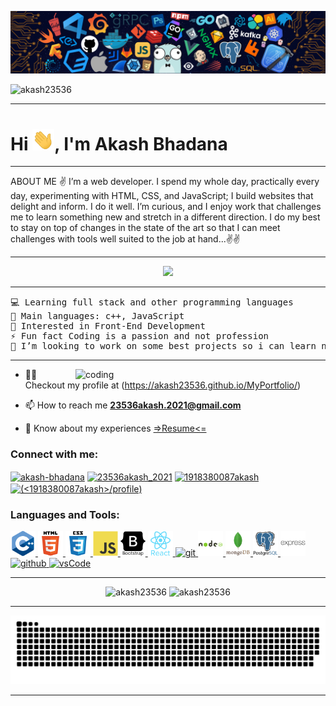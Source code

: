 
<p align="center"><img src="https://raw.githubusercontent.com/KevinPatel04/KevinPatel04/master/header.png"></p>
<p align="left"> <img src="https://komarev.com/ghpvc/?username=akash23536&label=Profile%20views&color=0e75b6&style=flat" alt="akash23536" /> </p>
<hr>
<h1 align="left">Hi <img width="35" src="https://github.com/1999AZZAR/1999AZZAR/blob/main/resources/img/waving.gif">, I'm Akash Bhadana</h1>
<hr>
 ABOUT ME ✌
 I’m a web developer. I spend my whole day, practically every day, experimenting with HTML, CSS, and JavaScript; I build websites that delight and inform. I do it well. I’m curious, and I enjoy work that challenges me to learn something new and stretch in a different direction. I do my best to stay on top of changes in the state of the art so that I can meet challenges with tools well suited to the job at hand...✌✌
<hr>
<p align="center">	
<img src="https://readme-typing-svg.herokuapp.com?lines=नमस्ते;Hello;ਸਤ+ਸ੍ਰੀ+ਅਕਾਲ;Bonjour;こんにちは;Hola;안녕하세요&center=true&width=380&height=45">    
</p>
<hr>
<pre>
💻 Learning full stack and other programming languages
🌟 Main languages: c++, JavaScript
🚩 Interested in Front-End Development
⚡ Fun fact Coding is a passion and not profession
👯 I’m looking to work on some best projects so i can learn new skills
</pre>
<hr>
<img align="right" alt="coding" width="400" src ="https://user-images.githubusercontent.com/55389276/140866485-8fb1c876-9a8f-4d6a-98dc-08c4981eaf70.gif">

- 👨‍💻 Checkout my profile at (https://akash23536.github.io/MyPortfolio/)

- 📫 How to reach me **23536akash.2021@gmail.com**

- 📄 Know about my experiences [=>Resume<=](https://drive.google.com/file/d/1JVEWNZn99XyICbBGxhrWEBSTnvuqHmNT/view?usp=drive_link)

<h3 align="left">Connect with me:</h3>
<p align="left">
<a href="https://linkedin.com/in/akash-bhadana" target="blank"><img align="center" src="https://raw.githubusercontent.com/rahuldkjain/github-profile-readme-generator/master/src/images/icons/Social/linked-in-alt.svg" alt="akash-bhadana" height="30" width="40" /></a>
<a href="https://www.hackerrank.com/23536akash_2021" target="blank"><img align="center" src="https://raw.githubusercontent.com/rahuldkjain/github-profile-readme-generator/master/src/images/icons/Social/hackerrank.svg" alt="23536akash_2021" height="30" width="40" /></a>
<a href="https://www.leetcode.com/1918380087akash" target="blank"><img align="center" src="https://raw.githubusercontent.com/rahuldkjain/github-profile-readme-generator/master/src/images/icons/Social/leet-code.svg" alt="1918380087akash" height="30" width="40" /></a>
<a href="https://auth.geeksforgeeks.org/user/1918380087akash" target="blank"><img align="center" src="https://raw.githubusercontent.com/rahuldkjain/github-profile-readme-generator/master/src/images/icons/Social/geeks-for-geeks.svg" alt="(<1918380087akash>/profile)" height="30" width="40" /></a>
</p>
<h3 align="left">Languages and Tools:</h3>
<p align="left"> 
<a href="https://linkedin.com/in/akash-bhadana" target="_blank" rel="noreferrer"> <img src="https://raw.githubusercontent.com/devicons/devicon/master/icons/cplusplus/cplusplus-original.svg" alt="cplusplus" width="40" height="40"/> </a>
<a href="https://www.w3.org/html/" target="_blank" rel="noreferrer"> <img src="https://raw.githubusercontent.com/devicons/devicon/master/icons/html5/html5-original-wordmark.svg" alt="html5" width="40" height="40"/> </a>
<a href="https://www.w3.org/css/" target="_blank" rel="noreferrer"> <img src="https://raw.githubusercontent.com/devicons/devicon/master/icons/css3/css3-original-wordmark.svg" alt="css3" width="40" height="40"/> </a>
<a href="https://developer.mozilla.org/en-US/docs/Web/JavaScript" target="_blank" rel="noreferrer"> <img src="https://raw.githubusercontent.com/devicons/devicon/master/icons/javascript/javascript-original.svg" alt="javascript" width="40" height="40"/> </a>
<a href="https://getbootstrap.com" target="_blank" rel="noreferrer"> <img src="https://raw.githubusercontent.com/devicons/devicon/master/icons/bootstrap/bootstrap-plain-wordmark.svg" alt="bootstrap" width="40" height="40"/> </a>
<a href="https://reactjs.org/" target="_blank" rel="noreferrer"> <img src="https://raw.githubusercontent.com/devicons/devicon/master/icons/react/react-original-wordmark.svg" alt="react" width="40" height="40"/> </a>
<a href="https://git-scm.com/" target="_blank" rel="noreferrer"> <img src="https://www.vectorlogo.zone/logos/git-scm/git-scm-icon.svg" alt="git" width="40" height="40"/> </a> 
<a href="https://nodejs.org" target="_blank" rel="noreferrer"> <img src="https://raw.githubusercontent.com/devicons/devicon/master/icons/nodejs/nodejs-original-wordmark.svg" alt="nodejs" width="40" height="40"/> </a> 
<a href="https://www.mongodb.com/" target="_blank" rel="noreferrer"> <img src="https://raw.githubusercontent.com/devicons/devicon/master/icons/mongodb/mongodb-original-wordmark.svg" alt="mongodb" width="40" height="40"/> </a> 
<a href="https://www.postgresql.org" target="_blank" rel="noreferrer"> <img src="https://raw.githubusercontent.com/devicons/devicon/master/icons/postgresql/postgresql-original-wordmark.svg" alt="postgresql" width="40" height="40"/> </a>
<a href="https://expressjs.com" target="_blank" rel="noreferrer"> <img src="https://raw.githubusercontent.com/devicons/devicon/master/icons/express/express-original-wordmark.svg" alt="express" width="40" height="40"/> </a>	
<a href="https://github.com/Akash23536" target="_blank"> <img src="https://img.shields.io/badge/github-181717.svg?style=for-the-badge&logo=github&logoColor=white" alt="github" /> </a>
<a href="https://linkedin.com/in/akash-bhadana" target="_blank"> <img src="https://img.shields.io/badge/vscode-007ACC.svg?style=for-the-badge&logo=visualstudiocode&logoColor=white" alt="vsCode"/> </a>
</p>
<hr>
 
<p align="center" ><img  src="https://github-readme-stats.vercel.app/api?username=akash23536&show_icons=true&theme=radical" alt="akash23536" />
	<img src="https://github-readme-streak-stats.herokuapp.com/?user=akash23536&theme=radical" alt="akash23536" /></p>
<hr>
 <p align="center">  <img  src="https://github.com/1999AZZAR/1999AZZAR/blob/main/resources/img/grid-snake.svg" alt="snake" /> </p>
 <hr>





